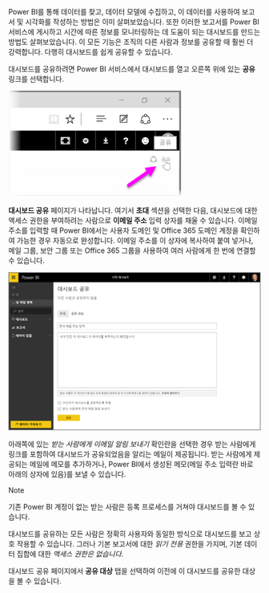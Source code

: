 Power BI를 통해 데이터를 찾고, 데이터 모델에 수집하고, 이 데이터를 사용하여 보고서 및 시각화를 작성하는 방법은 이미 살펴보았습니다. 또한 이러한 보고서를 Power BI 서비스에 게시하고 시간에 따른 정보를 모니터링하는 데 도움이 되는 대시보드를 만드는 방법도 살펴보았습니다. 이 모든 기능은 조직의 다른 사람과 정보를 공유할 때 훨씬 더 강력합니다. 다행히 대시보드를 쉽게 공유할 수 있습니다.

대시보드를 공유하려면 Power BI 서비스에서 대시보드를 열고 오른쪽 위에 있는 **공유** 링크를 선택합니다.

![](media/4-4-share-dashboards/4-4_1.png)

**대시보드 공유** 페이지가 나타납니다. 여기서 **초대** 섹션을 선택한 다음, 대시보드에 대한 액세스 권한을 부여하려는 사람으로 **이메일 주소** 입력 상자를 채울 수 있습니다. 이메일 주소를 입력할 때 Power BI에서는 사용자 도메인 및 Office 365 도메인 계정을 확인하여 가능한 경우 자동으로 완성합니다. 이메일 주소를 이 상자에 복사하여 붙여 넣거나, 메일 그룹, 보안 그룹 또는 Office 365 그룹을 사용하여 여러 사람에게 한 번에 연결할 수 있습니다.

![](media/4-4-share-dashboards/4-4_2.png)

아래쪽에 있는 *받는 사람에게 이메일 알림 보내기* 확인란을 선택한 경우 받는 사람에게 링크를 포함하여 대시보드가 공유되었음을 알리는 메일이 제공됩니다. 받는 사람에게 제공되는 메일에 메모를 추가하거나, Power BI에서 생성된 메모(메일 주소 입력란 바로 아래의 상자에 있음)를 보낼 수 있습니다.

>[!NOTE]
>기존 Power BI 계정이 없는 받는 사람은 등록 프로세스를 거쳐야 대시보드를 볼 수 있습니다.
> 
> 

대시보드를 공유하는 모든 사람은 정확히 사용자와 동일한 방식으로 대시보드를 보고 상호 작용할 수 있습니다. 그러나 기본 보고서에 대한 *읽기 전용* 권한을 가지며, 기본 데이터 집합에 대한 *액세스 권한은 없습니다*.

대시보드 공유 페이지에서 **공유 대상** 탭을 선택하여 이전에 이 대시보드를 공유한 대상을 볼 수 있습니다.

